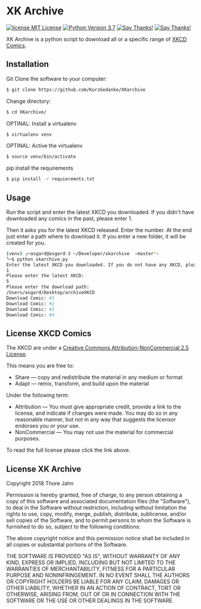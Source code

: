 # XK Archive

[![license MIT License](https://img.shields.io/github/license/mashape/apistatus.svg)](https://github.com/KurzGedanke/XKarchive/blob/master/LICENSE)
[![Python Version 3.7](https://img.shields.io/badge/Python-3.7-blue.svg)](https://github.com/KurzGedanke/XKarchive)
[![Say Thanks!](https://img.shields.io/badge/Donate%20Bitcoin-💵-lightgrey.svg)](https://kurzgedanke.me/donate/)
[![Say Thanks!](https://img.shields.io/badge/Say%20Thanks-🐿️.svg)](https://saythanks.io/to/KurzGedanke)

XK Archive is a python script to download all or a specific range of [XKCD Comics](https://xkcd.com).

## Installation

Git Clone the software to your computer:

```bash
$ git clone https://github.com/KurzGedanke/XKarchive
```

Change directory:

```bash
$ cd XKarchive/
```

OPTINAL: Install a virtualenv

```bash
$ virtualenv venv
```

OPTINAL: Active the virtualenv

```bash
$ source venv/bin/activate
```

pip install the requirements

```bash
$ pip install -r requieremnts.txt
```

## Usage

Run the script and enter the latest XKCD you downloaded. If you didn't have downloaded any comics in the past, please enter 1.

Then it asks you for the latest XKCD released. Enter the number.
At the end just enter a path where to download it. If you enter a new folder, it will be created for you.

```bash
(venv) ╭─asgard@asgard-3 ~/Developer/xkarchive  ‹master*›
╰─$ python xkarchive.py
Enter the latest XKCD you downloaded. If you do not have any XKCD, please enter 1.
1
Please enter the latest XKCD:
5
Please enter the download path:
/Users/asgard/Desktop/archiveXKCD
Download Comic: #1
Download Comic: #2
Download Comic: #3
Download Comic: #4
```

## License XKCD Comics

The XKCD are under a [Creative Commons Attribution-NonCommercial 2.5 License](https://creativecommons.org/licenses/by-nc/2.5/).

This means you are free to:

- Share — copy and redistribute the material in any medium or format
- Adapt — remix, transform, and build upon the material

Under the following term: 

- Attribution — You must give appropriate credit, provide a link to the license, and indicate if changes were made. You may do so in any reasonable manner, but not in any way that suggests the licensor endorses you or your use.
- NonCommercial — You may not use the material for commercial purposes.

To read the full license please click the link above.

## License XK Archive

Copyright 2018 Thore Jahn

Permission is hereby granted, free of charge, to any person obtaining a copy of this software and associated documentation files (the "Software"), to deal in the Software without restriction, including without limitation the rights to use, copy, modify, merge, publish, distribute, sublicense, and/or sell copies of the Software, and to permit persons to whom the Software is furnished to do so, subject to the following conditions:

The above copyright notice and this permission notice shall be included in all copies or substantial portions of the Software.

THE SOFTWARE IS PROVIDED "AS IS", WITHOUT WARRANTY OF ANY KIND, EXPRESS OR IMPLIED, INCLUDING BUT NOT LIMITED TO THE WARRANTIES OF MERCHANTABILITY, FITNESS FOR A PARTICULAR PURPOSE AND NONINFRINGEMENT. IN NO EVENT SHALL THE AUTHORS OR COPYRIGHT HOLDERS BE LIABLE FOR ANY CLAIM, DAMAGES OR OTHER LIABILITY, WHETHER IN AN ACTION OF CONTRACT, TORT OR OTHERWISE, ARISING FROM, OUT OF OR IN CONNECTION WITH THE SOFTWARE OR THE USE OR OTHER DEALINGS IN THE SOFTWARE.